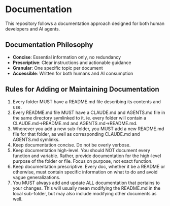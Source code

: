 # Documentation

This repository follows a documentation approach designed for both human developers and AI agents.

## Documentation Philosophy

- **Concise**: Essential information only, no redundancy
- **Prescriptive**: Clear instructions and actionable guidance  
- **Granular**: One specific topic per document
- **Accessible**: Written for both humans and AI consumption

## Rules for Adding or Maintaining Documentation

1. Every folder MUST have a README.md file describing its contents and use.
2. Every README.md file MUST have a CLAUDE.md and AGENTS.md file in the same directory symlinked to it. ie. every folder will contain a CLAUDE.md->README.md and AGENTS.md->README.md.
3. Whenever you add a new sub-folder, you MUST add a new README.md file for that folder, as well as corresponding CLAUDE.md and AGENTS.md symlinks.
4. Keep documentation concise. Do not be overly verbose.
5. Keep documentation high-level. You should NOT document every function and variable. Rather, provide documentation for the high-level purpose of the folder or file. Focus on purpose, not exact function.
6. Keep documentation prescriptive. Every doc, whether it be a README or otherwise, must contain specific information on what to do and avoid vague generalizations.
7. You MUST always add and update ALL documentation that pertains to your changes. This will usually mean modifying the README.md in the local sub-folder, but may also include modifying other documents as well.